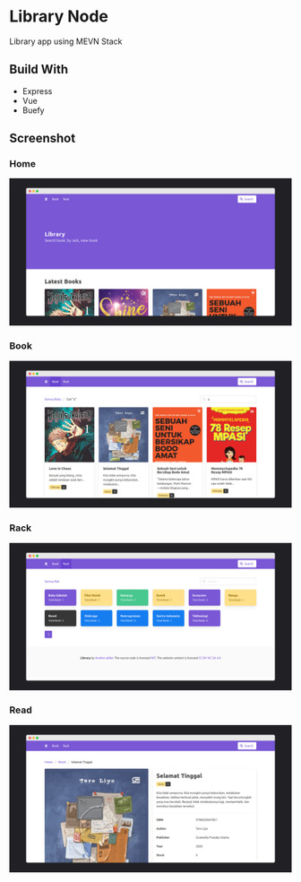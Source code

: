 # Library Node

Library app using MEVN Stack

## Build With

* Express
* Vue
* Buefy

## Screenshot

### Home

![Home](screenshot/home-visible.png)

### Book

![Book](screenshot/book.png)

### Rack

![Rack](screenshot/rack.png)

### Read

![Read](screenshot/read.png)